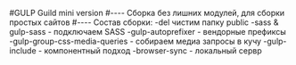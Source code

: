 #GULP Guild mini version
#----
Сборка без лишних модулей, для сборки простых сайтов
#----
Состав сборки:
-del чистим папку public
-sass & gulp-sass - подключаем SASS
-gulp-autoprefixer - вендорные префиксы
-gulp-group-css-media-queries - собираем медиа запросы в кучу
-gulp-include - компонентный подход
-browser-sync - локальный сервр
